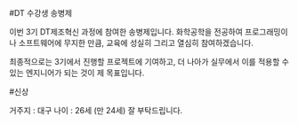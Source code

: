 #DT 수강생 송병제

이번 3기 DT제조혁신 과정에 참여한 송병제입니다. 화학공학을 전공하여 프로그래밍이나 소프트웨어에 무지한 만큼, 교육에 성실히 그리고 열심히 참여하겠습니다.

최종적으로는 3기에서 진행할 프로젝트에 기여하고, 더 나아가 실무에서 이를 적용할 수 있는 엔지니어가 되는 것이 제 목표입니다.

#신상

거주지 : 대구
나이 : 26세 (만 24세)
잘 부탁드립니다.
